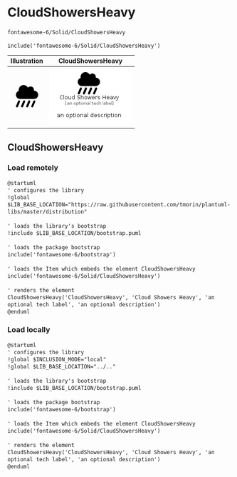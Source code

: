 # CloudShowersHeavy


```text
fontawesome-6/Solid/CloudShowersHeavy
```

```text
include('fontawesome-6/Solid/CloudShowersHeavy')
```



| Illustration | CloudShowersHeavy |
| :---: | :---: |
| ![illustration for Illustration](../../fontawesome-6/Solid/CloudShowersHeavy.png) | ![illustration for CloudShowersHeavy](../../fontawesome-6/Solid/CloudShowersHeavy.Local.png) |




## CloudShowersHeavy

### Load remotely
```plantuml
@startuml
' configures the library
!global $LIB_BASE_LOCATION="https://raw.githubusercontent.com/tmorin/plantuml-libs/master/distribution"

' loads the library's bootstrap
!include $LIB_BASE_LOCATION/bootstrap.puml

' loads the package bootstrap
include('fontawesome-6/bootstrap')

' loads the Item which embeds the element CloudShowersHeavy
include('fontawesome-6/Solid/CloudShowersHeavy')

' renders the element
CloudShowersHeavy('CloudShowersHeavy', 'Cloud Showers Heavy', 'an optional tech label', 'an optional description')
@enduml
```

### Load locally
```plantuml
@startuml
' configures the library
!global $INCLUSION_MODE="local"
!global $LIB_BASE_LOCATION="../.."

' loads the library's bootstrap
!include $LIB_BASE_LOCATION/bootstrap.puml

' loads the package bootstrap
include('fontawesome-6/bootstrap')

' loads the Item which embeds the element CloudShowersHeavy
include('fontawesome-6/Solid/CloudShowersHeavy')

' renders the element
CloudShowersHeavy('CloudShowersHeavy', 'Cloud Showers Heavy', 'an optional tech label', 'an optional description')
@enduml
```

